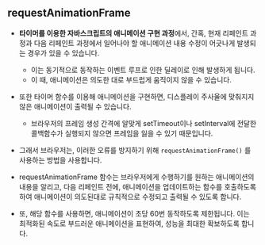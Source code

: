 ## requestAnimationFrame

- **타이머를 이용한 자바스크립트의 애니메이션 구현 과정**에서, 간혹, 현재 리페인트 과정과 다음 리페인트 과정에서 일어나야 할 애니메이션 내용 수정이 어긋나게 발생되는 경우가 있을 수 있습니다. 
    - 이는 동기적으로 동작하는 이벤트 루프로 인한 딜레이로 인해 발생하게 됩니다.
    - 이 때, 애니메이션은 의도한 대로 부드럽게 움직이지 않을 수 있습니다.

- 또한 타이머 함수를 이용해 애니메이션을 구현하면, 디스플레이 주사율에 맞춰지지 않은 애니메이션이 출력될 수 있습니다.
    - 브라우저의 프레임 생성 간격에 알맞게 setTimeout이나 setInterval에 전달한 콜백함수가 실행되지 않으면 프레임을 잃을 수 있기 때문입니다.


- 그래서 브라우저는, 이러한 오류를 방지하기 위해  `requestAnimationFrame()` 를 사용하는 방법을 사용합니다.

- requestAnimationFrame 함수는 브라우저에게 수행하기를 원하는 애니메이션의 내용을 알리고, 다음 리페인트 전에, 애니메이션을 업데이트하는 함수를 호출하도록 하여 애니메이션이 의도된대로 규칙적으로 수정되고 출력될 수 있도록 합니다.
- 또, 해당 함수를 사용하면, 애니메이션이 초당 60번 동작하도록 제한됩니다. 이는 최적화된 속도로 부드러운 애니메이션을 표현하여, 성능을 최대한 확보하도록 합니다.